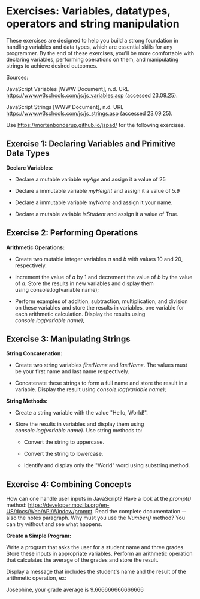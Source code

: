 # Exercises: Variables, datatypes, operators and string manipulation

These exercises are designed to help you build a strong foundation in
handling variables and data types, which are essential skills for any
programmer. By the end of these exercises, you'll be more comfortable
with declaring variables, performing operations on them, and
manipulating strings to achieve desired outcomes.

Sources:

JavaScript Variables \[WWW Document\], n.d. URL
<https://www.w3schools.com/js/js_variables.asp> (accessed 23.09.25).

JavaScript Strings \[WWW Document\], n.d. URL
<https://www.w3schools.com/js/js_strings.asp> (accessed 23.09.25).

Use <https://mortenbonderup.github.io/jspad/> for the following
exercises.

## Exercise 1: Declaring Variables and Primitive Data Types

**Declare Variables:**

- Declare a mutable variable *myAge* and assign it a value of 25

- Declare a immutable variable *myHeight* and assign it a value of 5.9

- Declare a immutable variable myN*ame* and assign it your name.

- Declare a mutable variable *isStudent* and assign it a value of True.

## Exercise 2: Performing Operations

**Arithmetic Operations:**

- Create two mutable integer variables *a* and *b* with values 10 and
  20, respectively.

- Increment the value of *a* by 1 and decrement the value of *b* by the
  value of *a*. Store the results in new variables and display them
  using console.log(variable name);

- Perform examples of addition, subtraction, multiplication, and
  division on these variables and store the results in variables, one
  variable for each arithmetic calculation. Display the results using
  *console.log(variable name);*

## Exercise 3: Manipulating Strings

**String Concatenation:**

- Create two string variables *firstName* and *lastName*. The values
  must be your first name and last name respectively.

<!-- -->

- Concatenate these strings to form a full name and store the result in
  a variable. Display the result using *console.log(variable name);*

**String Methods:**

- Create a string variable with the value "Hello, World!".

- Store the results in variables and display them using
  *console.log(variable name).* Use string methods to:

  - Convert the string to uppercase.

  - Convert the string to lowercase.

  - Identify and display only the "World" word using substring method.

## Exercise 4: Combining Concepts

How can one handle user inputs in JavaScript? Have a look at the
*prompt()* method:
<https://developer.mozilla.org/en-US/docs/Web/API/Window/prompt>. Read
the complete documentation -- also the notes paragraph. Why must you use
the *Number()* method? You can try without and see what happens.

**Create a Simple Program:**

Write a program that asks the user for a student name and three grades.
Store these inputs in appropriate variables. Perform an arithmetic
operation that calculates the average of the grades and store the
result.

Display a message that includes the student's name and the result of the
arithmetic operation, ex:

Josephine, your grade average is 9.666666666666666
